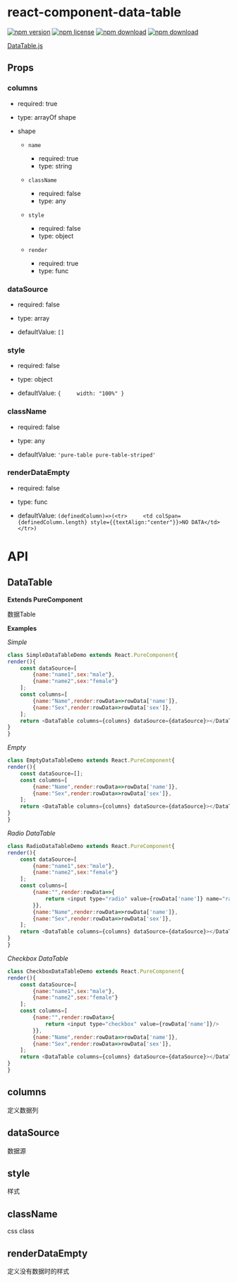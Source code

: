 # react-component-data-table

<!-- badge -->

[![npm version](https://img.shields.io/npm/v/react-component-data-table.svg)](https://www.npmjs.com/package/react-component-data-table)
[![npm license](https://img.shields.io/npm/l/react-component-data-table.svg)](https://www.npmjs.com/package/react-component-data-table)
[![npm download](https://img.shields.io/npm/dm/react-component-data-table.svg)](https://www.npmjs.com/package/react-component-data-table)
[![npm download](https://img.shields.io/npm/dt/react-component-data-table.svg)](https://www.npmjs.com/package/react-component-data-table)

<!-- endbadge -->

<!-- props -->

[DataTable.js](src/components/DataTable.js)

## Props

### columns

-   required: true
-   type: arrayOf shape


-   shape
    -   `name`

        -   required: true
        -   type: string

    -   `className`

        -   required: false
        -   type: any

    -   `style`

        -   required: false
        -   type: object

    -   `render`

        -   required: true
        -   type: func

### dataSource

-   required: false
-   type: array 

-   defaultValue: `[]` 

### style

-   required: false
-   type: object 

-   defaultValue: `{     width: "100%" }` 

### className

-   required: false
-   type: any 

-   defaultValue: `'pure-table pure-table-striped'` 

### renderDataEmpty

-   required: false
-   type: func 

-   defaultValue: `(definedColumn)=>(<tr>     <td colSpan={definedColumn.length} style={{textAlign:"center"}}>NO DATA</td> </tr>)` 

<!-- props:end -->

# API

<!-- Generated by documentation.js. Update this documentation by updating the source code. -->

## DataTable

**Extends PureComponent**

数据Table

**Examples**

_Simple_

```javascript
class SimpleDataTableDemo extends React.PureComponent{
render(){
	const dataSource=[
		{name:"name1",sex:"male"},
		{name:"name2",sex:"female"}
	];
	const columns=[
		{name:"Name",render:rowData=>rowData['name']},
		{name:"Sex",render:rowData=>rowData['sex']},
	];
	return <DataTable columns={columns} dataSource={dataSource}></DataTable>
}
}
```

_Empty_

```javascript
class EmptyDataTableDemo extends React.PureComponent{
render(){
	const dataSource=[];
	const columns=[
		{name:"Name",render:rowData=>rowData['name']},
		{name:"Sex",render:rowData=>rowData['sex']},
	];
	return <DataTable columns={columns} dataSource={dataSource}></DataTable>
}
}
```

_Radio DataTable_

```javascript
class RadioDataTableDemo extends React.PureComponent{
render(){
	const dataSource=[
		{name:"name1",sex:"male"},
		{name:"name2",sex:"female"}
	];
	const columns=[
		{name:"",render:rowData=>{
			return <input type="radio" value={rowData['name']} name="radio-data-table"/>
		}},
		{name:"Name",render:rowData=>rowData['name']},
		{name:"Sex",render:rowData=>rowData['sex']},
	];
	return <DataTable columns={columns} dataSource={dataSource}></DataTable>
}
}
```

_Checkbox DataTable_

```javascript
class CheckboxDataTableDemo extends React.PureComponent{
render(){
	const dataSource=[
		{name:"name1",sex:"male"},
		{name:"name2",sex:"female"}
	];
	const columns=[
		{name:"",render:rowData=>{
			return <input type="checkbox" value={rowData['name']}/>
		}},
		{name:"Name",render:rowData=>rowData['name']},
		{name:"Sex",render:rowData=>rowData['sex']},
	];
	return <DataTable columns={columns} dataSource={dataSource}></DataTable>
}
}
```

## columns

定义数据列

## dataSource

数据源

## style

样式

## className

css class

## renderDataEmpty

定义没有数据时的样式
